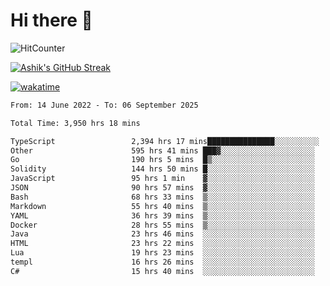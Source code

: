 # Hi there 👋

![HitCounter](https://hits.seeyoufarm.com/api/count/incr/badge.svg?url=https%3A%2F%2Fgithub.com%2Fashrhmn1212%2Fhit-counter)

<!-- ![Contribution Graph](https://github-readme-activity-graph.cyclic.app/graph?username=ashrhmn) -->


<!-- [![Top Langs](https://github-readme-stats.vercel.app/api/top-langs/?username=ashrhmn&layout=compact&theme=synthwave&langs_count=10&card_width=445)](https://github.com/anuraghazra/github-readme-stats) -->

[![Ashik's GitHub Streak](https://github-readme-streak-stats.herokuapp.com/?user=ashrhmn&theme=blood&fire=DD7F1C&background=151515&dates=9f9f9f&border=DD2727)](https://git.io/streak-stats)

<!-- ![Ashik's GitHub stats](https://github-readme-stats.vercel.app/api/?username=ashrhmn&show_icons=true&title_color=fff&icon_color=79ff97&text_color=9f9f9f&bg_color=151515) -->

[![wakatime](https://wakatime.com/badge/user/3df86613-ba63-4631-8e65-0ff18e7becad.svg)](https://wakatime.com/@3df86613-ba63-4631-8e65-0ff18e7becad)

<!--START_SECTION:waka-->

```txt
From: 14 June 2022 - To: 06 September 2025

Total Time: 3,950 hrs 18 mins

TypeScript                 2,394 hrs 17 mins███████████████░░░░░░░░░░   60.61 %
Other                      595 hrs 41 mins ███▓░░░░░░░░░░░░░░░░░░░░░   15.08 %
Go                         190 hrs 5 mins  █▒░░░░░░░░░░░░░░░░░░░░░░░   04.81 %
Solidity                   144 hrs 50 mins █░░░░░░░░░░░░░░░░░░░░░░░░   03.67 %
JavaScript                 95 hrs 1 min    ▓░░░░░░░░░░░░░░░░░░░░░░░░   02.41 %
JSON                       90 hrs 57 mins  ▓░░░░░░░░░░░░░░░░░░░░░░░░   02.30 %
Bash                       68 hrs 33 mins  ▒░░░░░░░░░░░░░░░░░░░░░░░░   01.74 %
Markdown                   55 hrs 40 mins  ▒░░░░░░░░░░░░░░░░░░░░░░░░   01.41 %
YAML                       36 hrs 39 mins  ▒░░░░░░░░░░░░░░░░░░░░░░░░   00.93 %
Docker                     28 hrs 55 mins  ▒░░░░░░░░░░░░░░░░░░░░░░░░   00.73 %
Java                       23 hrs 46 mins  ░░░░░░░░░░░░░░░░░░░░░░░░░   00.60 %
HTML                       23 hrs 22 mins  ░░░░░░░░░░░░░░░░░░░░░░░░░   00.59 %
Lua                        19 hrs 23 mins  ░░░░░░░░░░░░░░░░░░░░░░░░░   00.49 %
templ                      16 hrs 26 mins  ░░░░░░░░░░░░░░░░░░░░░░░░░   00.42 %
C#                         15 hrs 40 mins  ░░░░░░░░░░░░░░░░░░░░░░░░░   00.40 %
```

<!--END_SECTION:waka-->


<!--### Most Used Languages 
<img src="https://wakatime.com/share/@ashrhmn/24ecb986-5bf8-4607-af7f-0aab08908d8c.png" />

### Favourite Tools
<img src="https://wakatime.com/share/@ashrhmn/f4e08015-f3bc-460a-9228-95a3ba11c604.png" />-->
